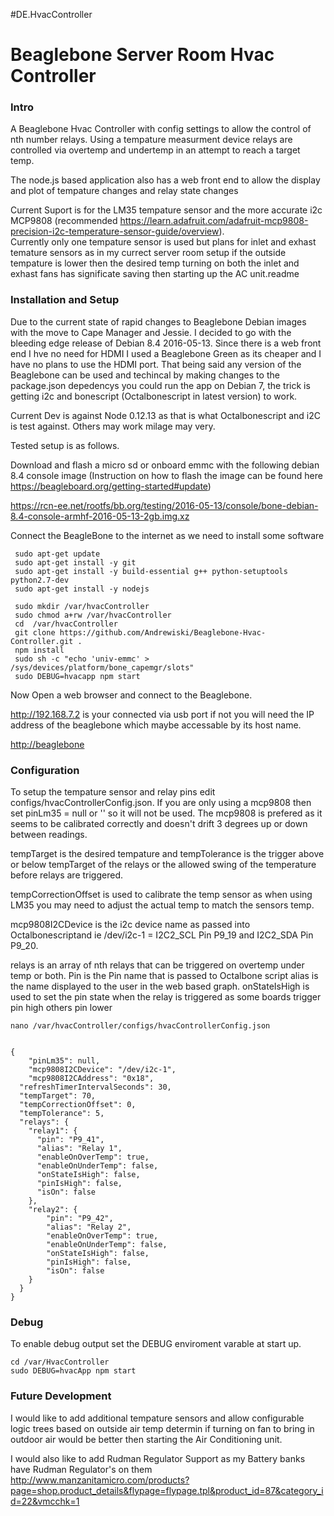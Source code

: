 ﻿#DE.HvacController

# Beaglebone Server Room Hvac Controller #

### Intro ###
A Beaglebone Hvac Controller with config settings to allow the control of nth number relays.
Using a tempature measurment device relays are controlled via overtemp and undertemp in an attempt to reach a target temp.

The node.js based application also has a web front end to allow the display and plot of tempature changes and relay state changes

Current Suport is for the LM35 tempature sensor and the more accurate i2c MCP9808 (recommended <https://learn.adafruit.com/adafruit-mcp9808-precision-i2c-temperature-sensor-guide/overview>).  
Currently only one tempature sensor is used but plans for inlet and exhast temature sensors as in my currect server room setup if the outside tempature
is lower then the desired temp turning on both the inlet and exhast fans has significate saving then starting up the AC unit.readme

### Installation and Setup ###
Due to the current state of rapid changes to Beaglebone Debian images with the move to Cape Manager and Jessie. I decided to go with the bleeding edge release
of Debian 8.4 2016-05-13.   Since there is a web front end I hve no need for HDMI I used a Beaglebone Green as its cheaper and I have no plans to use the HDMI port.
That being said any version of the Beaglebone can be used and techincal by making changes to the package.json depedencys you could run the app on Debian 7, 
the trick is getting i2c and bonescript (Octalbonescript in latest version) to work.

Current Dev is against Node 0.12.13 as that is what Octalbonescript and i2C is test against. Others may work milage may very.

Tested setup is as follows.

Download and flash a micro sd or onboard emmc with the following debian 8.4 console image (Instruction on how to flash the image can be found here <https://beagleboard.org/getting-started#update>)

<https://rcn-ee.net/rootfs/bb.org/testing/2016-05-13/console/bone-debian-8.4-console-armhf-2016-05-13-2gb.img.xz>

Connect the BeagleBone to the internet as we need to install some software

```
 sudo apt-get update
 sudo apt-get install -y git
 sudo apt-get install -y build-essential g++ python-setuptools python2.7-dev
 sudo apt-get install -y nodejs
 
 sudo mkdir /var/hvacController
 sudo chmod a+rw /var/hvacController
 cd  /var/hvacController
 git clone https://github.com/Andrewiski/Beaglebone-Hvac-Controller.git .
 npm install
 sudo sh -c "echo 'univ-emmc' > /sys/devices/platform/bone_capemgr/slots"
 sudo DEBUG=hvacapp npm start
```
 Now Open a web browser and connect to the Beaglebone.

 <http://192.168.7.2> is your connected via usb port  if not you will need the IP address of the beaglebone which maybe accessable by its host name.

 <http://beaglebone>

### Configuration ###

To setup the tempature sensor and relay pins edit configs/hvacControllerConfig.json.  If you are only using a mcp9808 then set
pinLm35 = null or '' so it will not be used. The mcp9808 is prefered as it seems to be calibrated correctly and doesn't drift 3 degrees up or down between readings.

tempTarget is the desired tempature and tempTolerance is the trigger above or below tempTarget of the relays or the allowed swing of the temperature before relays are triggered.

tempCorrectionOffset is used to calibrate the temp sensor as when using LM35 you may need to adjust the actual temp to match the sensors temp.

mcp9808I2CDevice is the i2c device name as passed into Octalbonescriptand ie  /dev/i2c-1 =  I2C2_SCL Pin P9_19 and I2C2_SDA Pin P9_20.

relays is an array of nth relays that can be triggered on overtemp under temp or both.
    Pin is the Pin name that is passed to Octalbone script
    alias is the name displayed to the user in the web based graph.
    onStateIsHigh is used to set the pin state when the relay  is triggered as some boards trigger pin high others pin lower

```
nano /var/hvacController/configs/hvacControllerConfig.json 
```

```

{
    "pinLm35": null,
    "mcp9808I2CDevice": "/dev/i2c-1",
    "mcp9808I2CAddress": "0x18",
  "refreshTimerIntervalSeconds": 30,
  "tempTarget": 70,
  "tempCorrectionOffset": 0,
  "tempTolerance": 5,
  "relays": {
    "relay1": {
      "pin": "P9_41",
      "alias": "Relay 1",
      "enableOnOverTemp": true,
      "enableOnUnderTemp": false,
      "onStateIsHigh": false,
      "pinIsHigh": false,
      "isOn": false
    },
    "relay2": {
        "pin": "P9_42",
        "alias": "Relay 2",
        "enableOnOverTemp": true,
        "enableOnUnderTemp": false,
        "onStateIsHigh": false,
        "pinIsHigh": false,
        "isOn": false
    }
  }
}
```

### Debug ###

To enable debug output set the DEBUG enviroment varable at start up.

```
cd /var/HvacController
sudo DEBUG=hvacApp npm start
```

### Future Development ###

I would like to add additional tempature sensors and allow configurable logic trees based on outside air temp determin if turning on 
fan to bring in outdoor air would be better then starting the Air Conditioning unit.

I would also like to add Rudman Regulator Support as my Battery banks have Rudman Regulator's on them
<http://www.manzanitamicro.com/products?page=shop.product_details&flypage=flypage.tpl&product_id=87&category_id=22&vmcchk=1>
